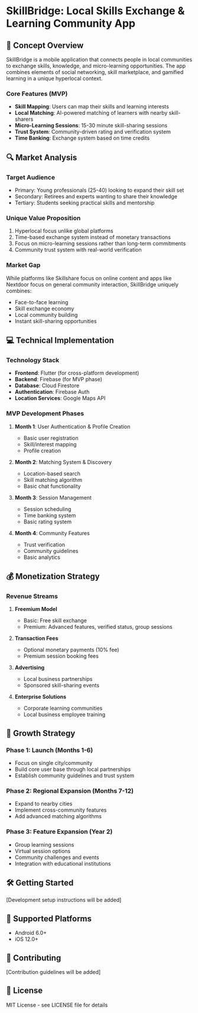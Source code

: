 # SkillBridge: Local Skills Exchange & Learning Community App

## 🎯 Concept Overview
SkillBridge is a mobile application that connects people in local communities to exchange skills, knowledge, and micro-learning opportunities. The app combines elements of social networking, skill marketplace, and gamified learning in a unique hyperlocal context.

### Core Features (MVP)
- **Skill Mapping**: Users can map their skills and learning interests
- **Local Matching**: AI-powered matching of learners with nearby skill-sharers
- **Micro-Learning Sessions**: 15-30 minute skill-sharing sessions
- **Trust System**: Community-driven rating and verification system
- **Time Banking**: Exchange system based on time credits

## 🔍 Market Analysis
### Target Audience
- Primary: Young professionals (25-40) looking to expand their skill set
- Secondary: Retirees and experts wanting to share their knowledge
- Tertiary: Students seeking practical skills and mentorship

### Unique Value Proposition
1. Hyperlocal focus unlike global platforms
2. Time-based exchange system instead of monetary transactions
3. Focus on micro-learning sessions rather than long-term commitments
4. Community trust system with real-world verification

### Market Gap
While platforms like Skillshare focus on online content and apps like Nextdoor focus on general community interaction, SkillBridge uniquely combines:
- Face-to-face learning
- Skill exchange economy
- Local community building
- Instant skill-sharing opportunities

## 💻 Technical Implementation
### Technology Stack
- **Frontend**: Flutter (for cross-platform development)
- **Backend**: Firebase (for MVP phase)
- **Database**: Cloud Firestore
- **Authentication**: Firebase Auth
- **Location Services**: Google Maps API

### MVP Development Phases
1. **Month 1**: User Authentication & Profile Creation
   - Basic user registration
   - Skill/interest mapping
   - Profile creation

2. **Month 2**: Matching System & Discovery
   - Location-based search
   - Skill matching algorithm
   - Basic chat functionality

3. **Month 3**: Session Management
   - Session scheduling
   - Time banking system
   - Basic rating system

4. **Month 4**: Community Features
   - Trust verification
   - Community guidelines
   - Basic analytics

## 💰 Monetization Strategy
### Revenue Streams
1. **Freemium Model**
   - Basic: Free skill exchange
   - Premium: Advanced features, verified status, group sessions
   
2. **Transaction Fees**
   - Optional monetary payments (10% fee)
   - Premium session booking fees
   
3. **Advertising**
   - Local business partnerships
   - Sponsored skill-sharing events
   
4. **Enterprise Solutions**
   - Corporate learning communities
   - Local business employee training

## 🚀 Growth Strategy
### Phase 1: Launch (Months 1-6)
- Focus on single city/community
- Build core user base through local partnerships
- Establish community guidelines and trust system

### Phase 2: Regional Expansion (Months 7-12)
- Expand to nearby cities
- Implement cross-community features
- Add advanced matching algorithms

### Phase 3: Feature Expansion (Year 2)
- Group learning sessions
- Virtual session options
- Community challenges and events
- Integration with educational institutions

## 🛠️ Getting Started
[Development setup instructions will be added]

## 📱 Supported Platforms
- Android 6.0+
- iOS 12.0+

## 🤝 Contributing
[Contribution guidelines will be added]

## 📄 License
MIT License - see LICENSE file for details